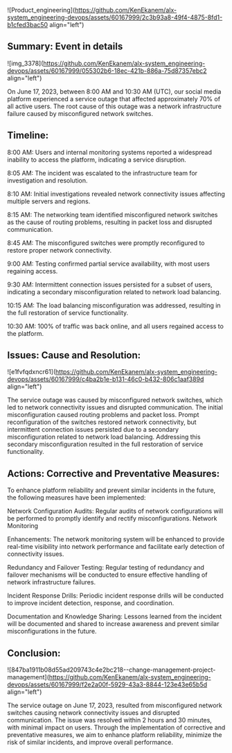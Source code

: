 ![Product_engineering](https://github.com/KenEkanem/alx-system_engineering-devops/assets/60167999/2c3b93a8-49f4-4875-8fd1-b1cfed3bac50 align="left")

## Summary: Event in details

![img_3378](https://github.com/KenEkanem/alx-system_engineering-devops/assets/60167999/055302b6-18ec-421b-886a-75d87357ebc2 align="left")

On June 17, 2023, between 8:00 AM and 10:30 AM (UTC), our social media platform experienced a service outage that affected approximately 70% of all active users. The root cause of this outage was a network infrastructure failure caused by misconfigured network switches.

## Timeline:

8:00 AM: Users and internal monitoring systems reported a widespread inability to access the platform, indicating a service disruption.

8:05 AM: The incident was escalated to the infrastructure team for investigation and resolution.

8:10 AM: Initial investigations revealed network connectivity issues affecting multiple servers and regions.

8:15 AM: The networking team identified misconfigured network switches as the cause of routing problems, resulting in packet loss and disrupted communication.

8:45 AM: The misconfigured switches were promptly reconfigured to restore proper network connectivity.

9:00 AM: Testing confirmed partial service availability, with most users regaining access.

9:30 AM: Intermittent connection issues persisted for a subset of users, indicating a secondary misconfiguration related to network load balancing.

10:15 AM: The load balancing misconfiguration was addressed, resulting in the full restoration of service functionality.

10:30 AM: 100% of traffic was back online, and all users regained access to the platform.

## Issues: Cause and Resolution:

![e1fvfqdxncr61](https://github.com/KenEkanem/alx-system_engineering-devops/assets/60167999/c4ba2b1e-b131-46c0-b432-806c1aaf389d align="left")

The service outage was caused by misconfigured network switches, which led to network connectivity issues and disrupted communication. The initial misconfiguration caused routing problems and packet loss. Prompt reconfiguration of the switches restored network connectivity, but intermittent connection issues persisted due to a secondary misconfiguration related to network load balancing. Addressing this secondary misconfiguration resulted in the full restoration of service functionality.

## Actions: Corrective and Preventative Measures:

To enhance platform reliability and prevent similar incidents in the future, the following measures have been implemented:

Network Configuration Audits: Regular audits of network configurations will be performed to promptly identify and rectify misconfigurations. Network Monitoring

Enhancements: The network monitoring system will be enhanced to provide real-time visibility into network performance and facilitate early detection of connectivity issues.

Redundancy and Failover Testing: Regular testing of redundancy and failover mechanisms will be conducted to ensure effective handling of network infrastructure failures.

Incident Response Drills: Periodic incident response drills will be conducted to improve incident detection, response, and coordination.

Documentation and Knowledge Sharing: Lessons learned from the incident will be documented and shared to increase awareness and prevent similar misconfigurations in the future.

## Conclusion:

![847ba1911b08d55ad209743c4e2bc218--change-management-project-management](https://github.com/KenEkanem/alx-system_engineering-devops/assets/60167999/f2e2a00f-5929-43a3-8844-123e43e65b5d align="left")

The service outage on June 17, 2023, resulted from misconfigured network switches causing network connectivity issues and disrupted communication. The issue was resolved within 2 hours and 30 minutes, with minimal impact on users. Through the implementation of corrective and preventative measures, we aim to enhance platform reliability, minimize the risk of similar incidents, and improve overall performance.
